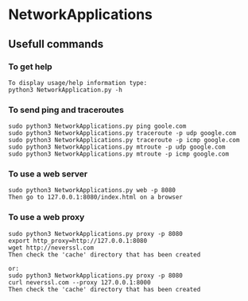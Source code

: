 # NetworkApplications

## Usefull commands

### To get help
```
To display usage/help information type:
python3 NetworkApplication.py -h
```

### To send ping and traceroutes
```
sudo python3 NetworkApplications.py ping goole.com
sudo python3 NetworkApplications.py traceroute -p udp google.com
sudo python3 NetworkApplications.py traceroute -p icmp google.com
sudo python3 NetworkApplications.py mtroute -p udp google.com
sudo python3 NetworkApplications.py mtroute -p icmp google.com
```

### To use a web server
```
sudo python3 NetworkApplications.py web -p 8080
Then go to 127.0.0.1:8080/index.html on a browser
```

### To use a web proxy
```
sudo python3 NetworkApplications.py proxy -p 8080
export http_proxy=http://127.0.0.1:8080
wget http://neverssl.com
Then check the 'cache' directory that has been created

or:
sudo python3 NetworkApplications.py proxy -p 8080
curl neverssl.com --proxy 127.0.0.1:8000
Then check the 'cache' directory that has been created
```
